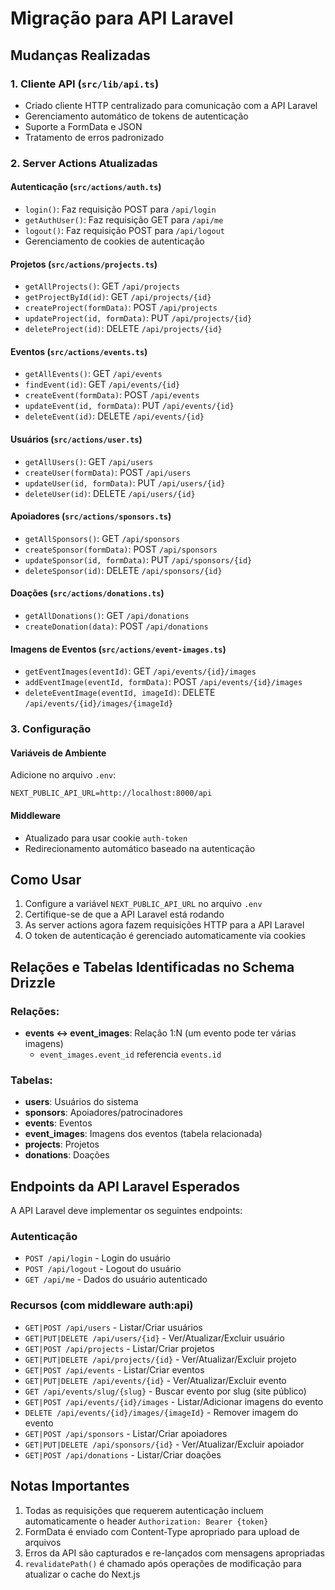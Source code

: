 # Migração para API Laravel

## Mudanças Realizadas

### 1. Cliente API (`src/lib/api.ts`)
- Criado cliente HTTP centralizado para comunicação com a API Laravel
- Gerenciamento automático de tokens de autenticação
- Suporte a FormData e JSON
- Tratamento de erros padronizado

### 2. Server Actions Atualizadas

#### Autenticação (`src/actions/auth.ts`)
- `login()`: Faz requisição POST para `/api/login`
- `getAuthUser()`: Faz requisição GET para `/api/me`
- `logout()`: Faz requisição POST para `/api/logout`
- Gerenciamento de cookies de autenticação

#### Projetos (`src/actions/projects.ts`)
- `getAllProjects()`: GET `/api/projects`
- `getProjectById(id)`: GET `/api/projects/{id}`
- `createProject(formData)`: POST `/api/projects`
- `updateProject(id, formData)`: PUT `/api/projects/{id}`
- `deleteProject(id)`: DELETE `/api/projects/{id}`

#### Eventos (`src/actions/events.ts`)
- `getAllEvents()`: GET `/api/events`
- `findEvent(id)`: GET `/api/events/{id}`
- `createEvent(formData)`: POST `/api/events`
- `updateEvent(id, formData)`: PUT `/api/events/{id}`
- `deleteEvent(id)`: DELETE `/api/events/{id}`

#### Usuários (`src/actions/user.ts`)
- `getAllUsers()`: GET `/api/users`
- `createUser(formData)`: POST `/api/users`
- `updateUser(id, formData)`: PUT `/api/users/{id}`
- `deleteUser(id)`: DELETE `/api/users/{id}`

#### Apoiadores (`src/actions/sponsors.ts`)
- `getAllSponsors()`: GET `/api/sponsors`
- `createSponsor(formData)`: POST `/api/sponsors`
- `updateSponsor(id, formData)`: PUT `/api/sponsors/{id}`
- `deleteSponsor(id)`: DELETE `/api/sponsors/{id}`

#### Doações (`src/actions/donations.ts`)
- `getAllDonations()`: GET `/api/donations`
- `createDonation(data)`: POST `/api/donations`

#### Imagens de Eventos (`src/actions/event-images.ts`)
- `getEventImages(eventId)`: GET `/api/events/{id}/images`
- `addEventImage(eventId, formData)`: POST `/api/events/{id}/images`
- `deleteEventImage(eventId, imageId)`: DELETE `/api/events/{id}/images/{imageId}`

### 3. Configuração

#### Variáveis de Ambiente
Adicione no arquivo `.env`:
```
NEXT_PUBLIC_API_URL=http://localhost:8000/api
```

#### Middleware
- Atualizado para usar cookie `auth-token`
- Redirecionamento automático baseado na autenticação

## Como Usar

1. Configure a variável `NEXT_PUBLIC_API_URL` no arquivo `.env`
2. Certifique-se de que a API Laravel está rodando
3. As server actions agora fazem requisições HTTP para a API Laravel
4. O token de autenticação é gerenciado automaticamente via cookies

## Relações e Tabelas Identificadas no Schema Drizzle

### Relações:
- **events ↔ event_images**: Relação 1:N (um evento pode ter várias imagens)
  - `event_images.event_id` referencia `events.id`

### Tabelas:
- **users**: Usuários do sistema
- **sponsors**: Apoiadores/patrocinadores
- **events**: Eventos
- **event_images**: Imagens dos eventos (tabela relacionada)
- **projects**: Projetos
- **donations**: Doações

## Endpoints da API Laravel Esperados

A API Laravel deve implementar os seguintes endpoints:

### Autenticação
- `POST /api/login` - Login do usuário
- `POST /api/logout` - Logout do usuário
- `GET /api/me` - Dados do usuário autenticado

### Recursos (com middleware auth:api)
- `GET|POST /api/users` - Listar/Criar usuários
- `GET|PUT|DELETE /api/users/{id}` - Ver/Atualizar/Excluir usuário
- `GET|POST /api/projects` - Listar/Criar projetos
- `GET|PUT|DELETE /api/projects/{id}` - Ver/Atualizar/Excluir projeto
- `GET|POST /api/events` - Listar/Criar eventos
- `GET|PUT|DELETE /api/events/{id}` - Ver/Atualizar/Excluir evento
- `GET /api/events/slug/{slug}` - Buscar evento por slug (site público)
- `GET|POST /api/events/{id}/images` - Listar/Adicionar imagens do evento
- `DELETE /api/events/{id}/images/{imageId}` - Remover imagem do evento
- `GET|POST /api/sponsors` - Listar/Criar apoiadores
- `GET|PUT|DELETE /api/sponsors/{id}` - Ver/Atualizar/Excluir apoiador
- `GET|POST /api/donations` - Listar/Criar doações

## Notas Importantes

1. Todas as requisições que requerem autenticação incluem automaticamente o header `Authorization: Bearer {token}`
2. FormData é enviado com Content-Type apropriado para upload de arquivos
3. Erros da API são capturados e re-lançados com mensagens apropriadas
4. `revalidatePath()` é chamado após operações de modificação para atualizar o cache do Next.js